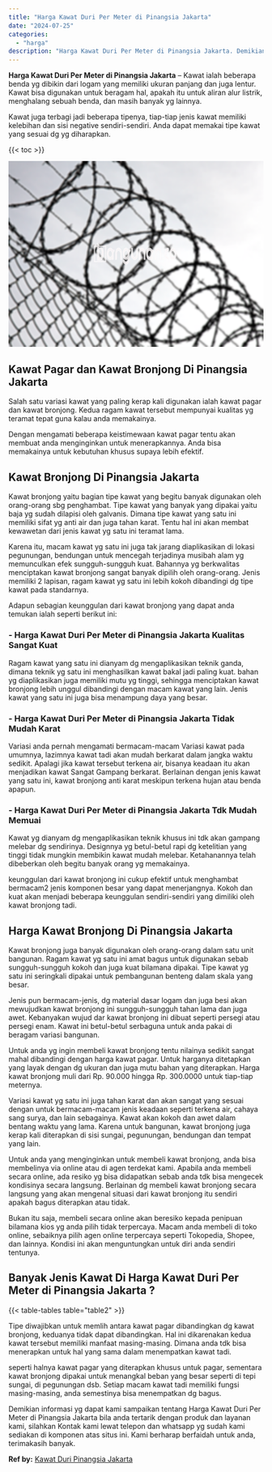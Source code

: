 ```yaml
---
title: "Harga Kawat Duri Per Meter di Pinangsia Jakarta"
date: "2024-07-25"
categories: 
  - "harga"
description: "Harga Kawat Duri Per Meter di Pinangsia Jakarta. Demikian informasi yg dapat kami sampaikan tentang Harga Kawat Duri Per Meter di Pinangsia Jakarta bila anda..."
---
```


**Harga Kawat Duri Per Meter di Pinangsia Jakarta** – Kawat ialah beberapa benda yg dibikin dari logam yang memiliki ukuran panjang dan juga lentur. Kawat bisa digunakan untuk beragam hal, apakah itu untuk aliran alur listrik, menghalang sebuah benda, dan masih banyak yg lainnya.

Kawat juga terbagi jadi beberapa tipenya, tiap-tiap jenis kawat memiliki kelebihan dan sisi negative sendiri-sendiri. Anda dapat memakai tipe kawat yang sesuai dg yg diharapkan.

{{< toc >}}

![Harga Kawat Duri Per Meter di Pinangsia Jakarta](/images/jual-kawat-murah39.png)

## Kawat Pagar dan Kawat Bronjong Di Pinangsia Jakarta

Salah satu variasi kawat yang paling kerap kali digunakan ialah kawat pagar dan kawat bronjong. Kedua ragam kawat tersebut mempunyai kualitas yg teramat tepat guna kalau anda memakainya.

Dengan mengamati beberapa keistimewaan kawat pagar tentu akan membuat anda menginginkan untuk menerapkannya. Anda bisa memakainya untuk kebutuhan khusus supaya lebih efektif.

## Kawat Bronjong Di Pinangsia Jakarta

Kawat bronjong yaitu bagian tipe kawat yang begitu banyak digunakan oleh orang-orang sbg penghambat. Tipe kawat yang banyak yang dipakai yaitu baja yg sudah dilapisi oleh galvanis. Dimana tipe kawat yang satu ini memiliki sifat yg anti air dan juga tahan karat. Tentu hal ini akan membat kewawetan dari jenis kawat yg satu ini teramat lama.

Karena itu, macam kawat yg satu ini juga tak jarang diaplikasikan di lokasi pegunungan, bendungan untuk mencegah terjadinya musibah alam yg memunculkan efek sungguh-sungguh kuat. Bahannya yg berkwalitas menciptakan kawat bronjong sangat banyak dipilih oleh orang-orang. Jenis memiliki 2 lapisan, ragam kawat yg satu ini lebih kokoh dibandingi dg tipe kawat pada standarnya.

Adapun sebagian keunggulan dari kawat bronjong yang dapat anda temukan ialah seperti berikut ini:

### \- Harga Kawat Duri Per Meter di Pinangsia Jakarta Kualitas Sangat Kuat

Ragam kawat yang satu ini dianyam dg mengaplikasikan teknik ganda, dimana teknik yg satu ini menghasilkan kawat bakal jadi paling kuat. bahan yg diaplikasikan juga memiliki mutu yg tinggi, sehingga menciptakan kawat bronjong lebih unggul dibandingi dengan macam kawat yang lain. Jenis kawat yang satu ini juga bisa menampung daya yang besar.

### \- Harga Kawat Duri Per Meter di Pinangsia Jakarta Tidak Mudah Karat

Variasi anda pernah mengamati bermacam-macam Variasi kawat pada umumnya, lazimnya kawat tadi akan mudah berkarat dalam jangka waktu sedikit. Apalagi jika kawat tersebut terkena air, bisanya keadaan itu akan menjadikan kawat Sangat Gampang berkarat. Berlainan dengan jenis kawat yang satu ini, kawat bronjong anti karat meskipun terkena hujan atau benda apapun.

### \- Harga Kawat Duri Per Meter di Pinangsia Jakarta Tdk Mudah Memuai

Kawat yg dianyam dg mengaplikasikan teknik khusus ini tdk akan gampang melebar dg sendirinya. Designnya yg betul-betul rapi dg ketelitian yang tinggi tidak mungkin membikin kawat mudah melebar. Ketahanannya telah dibeberkan oleh begitu banyak orang yg memakainya.

keunggulan dari kawat bronjong ini cukup efektif untuk menghambat bermacam2 jenis komponen besar yang dapat menerjangnya. Kokoh dan kuat akan menjadi beberapa keunggulan sendiri-sendiri yang dimiliki oleh kawat bronjong tadi.

## Harga Kawat Bronjong Di Pinangsia Jakarta

Kawat bronjong juga banyak digunakan oleh orang-orang dalam satu unit bangunan. Ragam kawat yg satu ini amat bagus untuk digunakan sebab sungguh-sungguh kokoh dan juga kuat bilamana dipakai. Tipe kawat yg satu ini seringkali dipakai untuk pembangunan benteng dalam skala yang besar.

Jenis pun bermacam-jenis, dg material dasar logam dan juga besi akan mewujudkan kawat bronjong ini sungguh-sungguh tahan lama dan juga awet. Kebanyakan wujud dar kawat bronjong ini dibuat seperti persegi atau persegi enam. Kawat ini betul-betul serbaguna untuk anda pakai di beragam variasi bangunan.

Untuk anda yg ingin membeli kawat bronjong tentu nilainya sedikit sangat mahal dibandingi dengan harga kawat pagar. Untuk harganya ditetapkan yang layak dengan dg ukuran dan juga mutu bahan yang diterapkan. Harga kawat bronjong muli dari Rp. 90.000 hingga Rp. 300.0000 untuk tiap-tiap meternya.

Variasi kawat yg satu ini juga tahan karat dan akan sangat yang sesuai dengan untuk bermacam-macam jenis keadaan seperti terkena air, cahaya sang surya, dan lain sebagainya. Kawat akan kokoh dan awet dalam bentang waktu yang lama. Karena untuk bangunan, kawat bronjong juga kerap kali diterapkan di sisi sungai, pegunungan, bendungan dan tempat yang lain.

Untuk anda yang menginginkan untuk membeli kawat bronjong, anda bisa membelinya via online atau di agen terdekat kami. Apabila anda membeli secara online, ada resiko yg bisa didapatkan sebab anda tdk bisa mengecek kondisinya secara langsung. Berlainan dg membeli kawat bronjong secara langsung yang akan mengenal situasi dari kawat bronjong itu sendiri apakah bagus diterapkan atau tidak.

Bukan itu saja, membeli secara online akan beresiko kepada penipuan bilamana kios yg anda pilih tidak terpercaya. Macam anda membeli di toko online, sebaiknya pilih agen online terpercaya seperti Tokopedia, Shopee, dan lainnya. Kondisi ini akan menguntungkan untuk diri anda sendiri tentunya.

## Banyak Jenis Kawat Di Harga Kawat Duri Per Meter di Pinangsia Jakarta ?

{{< table-tables table="table2" >}}

Tipe diwajibkan untuk memlih antara kawat pagar dibandingkan dg kawat bronjong, keduanya tidak dapat dibandingkan. Hal ini dikarenakan kedua kawat tersebut memiliki manfaat masing-masing. Dimana anda tdk bisa menerapkan untuk hal yang sama dalam menempatkan kawat tadi.

seperti halnya kawat pagar yang diterapkan khusus untuk pagar, sementara kawat bronjong dipakai untuk menangkal beban yang besar seperti di tepi sungai, di pegunungan dsb. Setiap macam kawat tadi memiliki fungsi masing-masing, anda semestinya bisa menempatkan dg bagus.

Demikian informasi yg dapat kami sampaikan tentang Harga Kawat Duri Per Meter di Pinangsia Jakarta bila anda tertarik dengan produk dan layanan kami, silahkan Kontak kami lewat telepon dan whatsapp yg sudah kami sediakan di komponen atas situs ini. Kami berharap berfaidah untuk anda, terimakasih banyak.

**Ref by:** [Kawat Duri Pinangsia Jakarta](https://id.wikipedia.org/wiki/Kawat)
